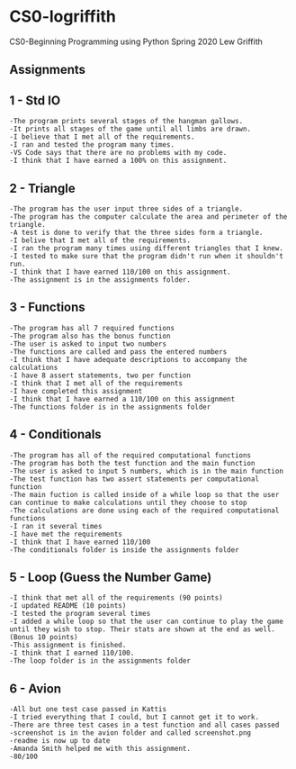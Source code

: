 # CS0-logriffith
CS0-Beginning Programming using Python
Spring 2020
Lew Griffith
## Assignments
## 1 - Std IO
    -The program prints several stages of the hangman gallows.
    -It prints all stages of the game until all limbs are drawn.
    -I believe that I met all of the requirements.
    -I ran and tested the program many times.
    -VS Code says that there are no problems with my code.
    -I think that I have earned a 100% on this assignment.

## 2 - Triangle
    -The program has the user input three sides of a triangle.
    -The program has the computer calculate the area and perimeter of the triangle.
    -A test is done to verify that the three sides form a triangle.
    -I belive that I met all of the requirements.
    -I ran the program many times using different triangles that I knew.
    -I tested to make sure that the program didn't run when it shouldn't run.
    -I think that I have earned 110/100 on this assignment.
    -The assignment is in the assignments folder.

## 3 - Functions
    -The program has all 7 required functions
    -The program also has the bonus function
    -The user is asked to input two numbers
    -The functions are called and pass the entered numbers
    -I think that I have adequate descriptions to accompany the calculations
    -I have 8 assert statements, two per function
    -I think that I met all of the requirements
    -I have completed this assignment
    -I think that I have earned a 110/100 on this assignment
    -The functions folder is in the assignments folder

## 4 - Conditionals
    -The program has all of the required computational functions
    -The program has both the test function and the main function
    -The user is asked to input 5 numbers, which is in the main function
    -The test function has two assert statements per computational function
    -The main fuction is called inside of a while loop so that the user can continue to make calculations until they choose to stop
    -The calculations are done using each of the required computational functions
    -I ran it several times
    -I have met the requirements
    -I think that I have earned 110/100
    -The conditionals folder is inside the assignments folder

## 5 - Loop (Guess the Number Game)
    -I think that met all of the requirements (90 points)
    -I updated README (10 points)
    -I tested the program several times
    -I added a while loop so that the user can continue to play the game until they wish to stop. Their stats are shown at the end as well. (Bonus 10 points)
    -This assignment is finished.
    -I think that I earned 110/100.
    -The loop folder is in the assignments folder

## 6 - Avion
    -All but one test case passed in Kattis
    -I tried everything that I could, but I cannot get it to work.
    -There are three test cases in a test function and all cases passed
    -screenshot is in the avion folder and called screenshot.png
    -readme is now up to date
    -Amanda Smith helped me with this assignment. 
    -80/100



